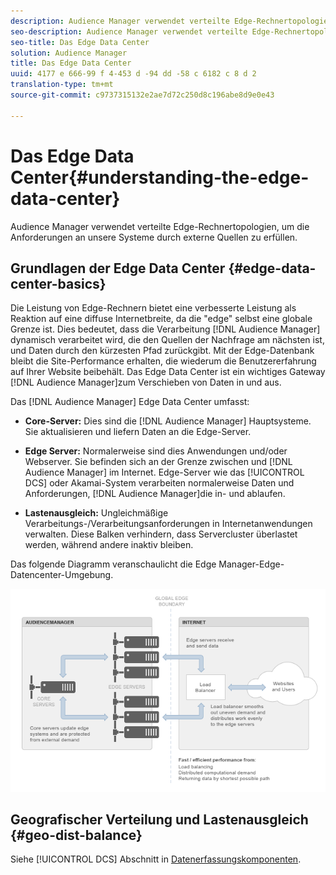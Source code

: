 ```yaml
---
description: Audience Manager verwendet verteilte Edge-Rechnertopologien, um die Anforderungen an unsere Systeme durch externe Quellen zu erfüllen.
seo-description: Audience Manager verwendet verteilte Edge-Rechnertopologien, um die Anforderungen an unsere Systeme durch externe Quellen zu erfüllen.
seo-title: Das Edge Data Center
solution: Audience Manager
title: Das Edge Data Center
uuid: 4177 e 666-99 f 4-453 d -94 dd -58 c 6182 c 8 d 2
translation-type: tm+mt
source-git-commit: c9737315132e2ae7d72c250d8c196abe8d9e0e43

---
```



# Das Edge Data Center{#understanding-the-edge-data-center}

Audience Manager verwendet verteilte Edge-Rechnertopologien, um die Anforderungen an unsere Systeme durch externe Quellen zu erfüllen.

## Grundlagen der Edge Data Center {#edge-data-center-basics}

<!-- 

c_compedge.xml

 -->

Die Leistung von Edge-Rechnern bietet eine verbesserte Leistung als Reaktion auf eine diffuse Internetbreite, da die &quot;edge&quot; selbst eine globale Grenze ist. Dies bedeutet, dass die Verarbeitung [!DNL Audience Manager] dynamisch verarbeitet wird, die den Quellen der Nachfrage am nächsten ist, und Daten durch den kürzesten Pfad zurückgibt. Mit der Edge-Datenbank bleibt die Site-Performance erhalten, die wiederum die Benutzererfahrung auf Ihrer Website beibehält. Das Edge Data Center ist ein wichtiges Gateway [!DNL Audience Manager]zum Verschieben von Daten in und aus.

Das [!DNL Audience Manager] Edge Data Center umfasst:

* **Core-Server:** Dies sind die [!DNL Audience Manager] Hauptsysteme. Sie aktualisieren und liefern Daten an die Edge-Server.

* **Edge Server:** Normalerweise sind dies Anwendungen und/oder Webserver. Sie befinden sich an der Grenze zwischen und [!DNL Audience Manager] im Internet. Edge-Server wie das [!UICONTROL DCS] oder Akamai-System verarbeiten normalerweise Daten und Anforderungen, [!DNL Audience Manager]die in- und ablaufen.

* **Lastenausgleich:** Ungleichmäßige Verarbeitungs-/Verarbeitungsanforderungen in Internetanwendungen verwalten. Diese Balken verhindern, dass Servercluster überlastet werden, während andere inaktiv bleiben.

Das folgende Diagramm veranschaulicht die Edge Manager-Edge-Datencenter-Umgebung.

![](assets/edge_data_center.png)

## Geografischer Verteilung und Lastenausgleich {#geo-dist-balance}

Siehe [!UICONTROL DCS] Abschnitt in [Datenerfassungskomponenten](../../reference/system-components/components-data-collection.md).
